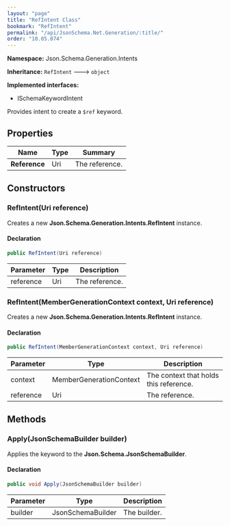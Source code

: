 ```yaml
---
layout: "page"
title: "RefIntent Class"
bookmark: "RefIntent"
permalink: "/api/JsonSchema.Net.Generation/:title/"
order: "10.05.074"
---
```

**Namespace:** Json.Schema.Generation.Intents

**Inheritance:**
`RefIntent`
 🡒 
`object`

**Implemented interfaces:**

- ISchemaKeywordIntent

Provides intent to create a `$ref` keyword.

## Properties

| Name | Type | Summary |
|---|---|---|
| **Reference** | Uri | The reference. |

## Constructors

### RefIntent(Uri reference)

Creates a new **Json.Schema.Generation.Intents.RefIntent** instance.

#### Declaration

```c#
public RefIntent(Uri reference)
```

| Parameter | Type | Description |
|---|---|---|
| reference | Uri | The reference. |


### RefIntent(MemberGenerationContext context, Uri reference)

Creates a new **Json.Schema.Generation.Intents.RefIntent** instance.

#### Declaration

```c#
public RefIntent(MemberGenerationContext context, Uri reference)
```

| Parameter | Type | Description |
|---|---|---|
| context | MemberGenerationContext | The context that holds this reference. |
| reference | Uri | The reference. |


## Methods

### Apply(JsonSchemaBuilder builder)

Applies the keyword to the **Json.Schema.JsonSchemaBuilder**.

#### Declaration

```c#
public void Apply(JsonSchemaBuilder builder)
```

| Parameter | Type | Description |
|---|---|---|
| builder | JsonSchemaBuilder | The builder. |


